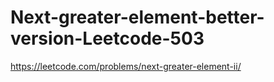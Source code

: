 # Next-greater-element-better-version-Leetcode-503
https://leetcode.com/problems/next-greater-element-ii/
